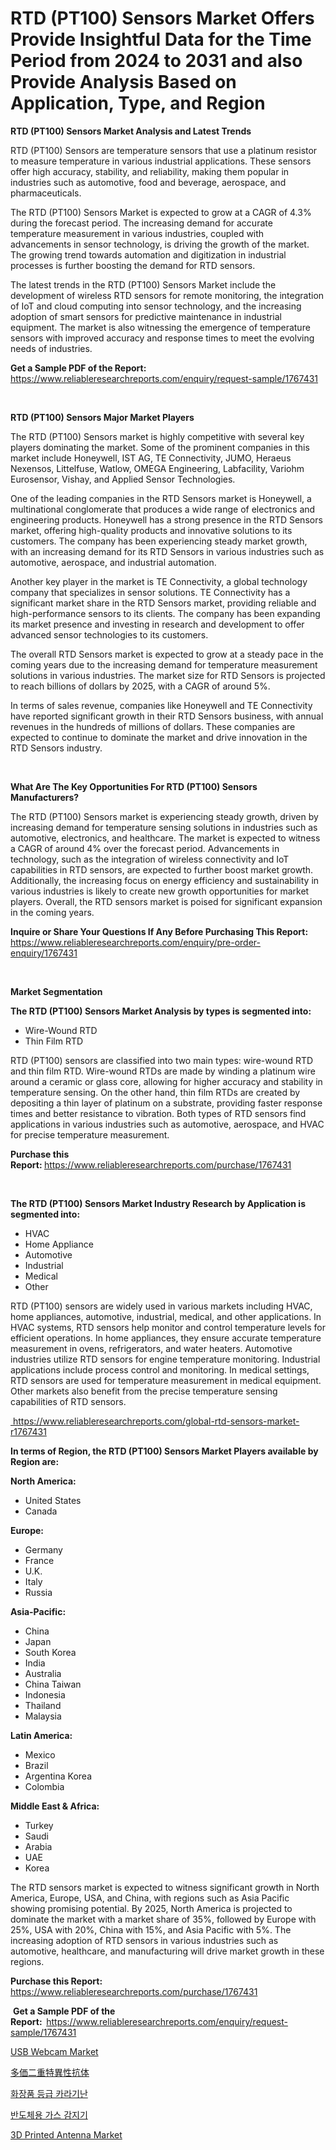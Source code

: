 <p><h1>RTD (PT100) Sensors Market Offers Provide Insightful Data for the Time Period from 2024 to 2031 and also Provide Analysis Based on Application, Type, and Region</h1></p><p><strong>RTD (PT100) Sensors Market Analysis and Latest Trends</strong></p>
<p><p>RTD (PT100) Sensors are temperature sensors that use a platinum resistor to measure temperature in various industrial applications. These sensors offer high accuracy, stability, and reliability, making them popular in industries such as automotive, food and beverage, aerospace, and pharmaceuticals.</p><p>The RTD (PT100) Sensors Market is expected to grow at a CAGR of 4.3% during the forecast period. The increasing demand for accurate temperature measurement in various industries, coupled with advancements in sensor technology, is driving the growth of the market. The growing trend towards automation and digitization in industrial processes is further boosting the demand for RTD sensors.</p><p>The latest trends in the RTD (PT100) Sensors Market include the development of wireless RTD sensors for remote monitoring, the integration of IoT and cloud computing into sensor technology, and the increasing adoption of smart sensors for predictive maintenance in industrial equipment. The market is also witnessing the emergence of temperature sensors with improved accuracy and response times to meet the evolving needs of industries.</p></p>
<p><strong>Get a Sample PDF of the Report:&nbsp;</strong> <a href="https://www.reliableresearchreports.com/enquiry/request-sample/1767431">https://www.reliableresearchreports.com/enquiry/request-sample/1767431</a></p>
<p>&nbsp;</p>
<p><strong>RTD (PT100) Sensors Major Market Players</strong></p>
<p><p>The RTD (PT100) Sensors market is highly competitive with several key players dominating the market. Some of the prominent companies in this market include Honeywell, IST AG, TE Connectivity, JUMO, Heraeus Nexensos, Littelfuse, Watlow, OMEGA Engineering, Labfacility, Variohm Eurosensor, Vishay, and Applied Sensor Technologies.</p><p>One of the leading companies in the RTD Sensors market is Honeywell, a multinational conglomerate that produces a wide range of electronics and engineering products. Honeywell has a strong presence in the RTD Sensors market, offering high-quality products and innovative solutions to its customers. The company has been experiencing steady market growth, with an increasing demand for its RTD Sensors in various industries such as automotive, aerospace, and industrial automation.</p><p>Another key player in the market is TE Connectivity, a global technology company that specializes in sensor solutions. TE Connectivity has a significant market share in the RTD Sensors market, providing reliable and high-performance sensors to its clients. The company has been expanding its market presence and investing in research and development to offer advanced sensor technologies to its customers.</p><p>The overall RTD Sensors market is expected to grow at a steady pace in the coming years due to the increasing demand for temperature measurement solutions in various industries. The market size for RTD Sensors is projected to reach billions of dollars by 2025, with a CAGR of around 5%.</p><p>In terms of sales revenue, companies like Honeywell and TE Connectivity have reported significant growth in their RTD Sensors business, with annual revenues in the hundreds of millions of dollars. These companies are expected to continue to dominate the market and drive innovation in the RTD Sensors industry.</p></p>
<p>&nbsp;</p>
<p><strong>What Are The Key Opportunities For RTD (PT100) Sensors Manufacturers?</strong></p>
<p><p>The RTD (PT100) Sensors market is experiencing steady growth, driven by increasing demand for temperature sensing solutions in industries such as automotive, electronics, and healthcare. The market is expected to witness a CAGR of around 4% over the forecast period. Advancements in technology, such as the integration of wireless connectivity and IoT capabilities in RTD sensors, are expected to further boost market growth. Additionally, the increasing focus on energy efficiency and sustainability in various industries is likely to create new growth opportunities for market players. Overall, the RTD sensors market is poised for significant expansion in the coming years.</p></p>
<p><strong>Inquire or Share Your Questions If Any Before Purchasing This Report:</strong> <a href="https://www.reliableresearchreports.com/enquiry/pre-order-enquiry/1767431">https://www.reliableresearchreports.com/enquiry/pre-order-enquiry/1767431</a></p>
<p>&nbsp;</p>
<p><strong>Market Segmentation</strong></p>
<p><strong>The RTD (PT100) Sensors Market Analysis by types is segmented into:</strong></p>
<p><ul><li>Wire-Wound RTD</li><li>Thin Film RTD</li></ul></p>
<p><p>RTD (PT100) sensors are classified into two main types: wire-wound RTD and thin film RTD. Wire-wound RTDs are made by winding a platinum wire around a ceramic or glass core, allowing for higher accuracy and stability in temperature sensing. On the other hand, thin film RTDs are created by depositing a thin layer of platinum on a substrate, providing faster response times and better resistance to vibration. Both types of RTD sensors find applications in various industries such as automotive, aerospace, and HVAC for precise temperature measurement.</p></p>
<p><strong>Purchase this Report:&nbsp;</strong><a href="https://www.reliableresearchreports.com/purchase/1767431">https://www.reliableresearchreports.com/purchase/1767431</a></p>
<p>&nbsp;</p>
<p><strong>The RTD (PT100) Sensors Market Industry Research by Application is segmented into:</strong></p>
<p><ul><li>HVAC</li><li>Home Appliance</li><li>Automotive</li><li>Industrial</li><li>Medical</li><li>Other</li></ul></p>
<p><p>RTD (PT100) sensors are widely used in various markets including HVAC, home appliances, automotive, industrial, medical, and other applications. In HVAC systems, RTD sensors help monitor and control temperature levels for efficient operations. In home appliances, they ensure accurate temperature measurement in ovens, refrigerators, and water heaters. Automotive industries utilize RTD sensors for engine temperature monitoring. Industrial applications include process control and monitoring. In medical settings, RTD sensors are used for temperature measurement in medical equipment. Other markets also benefit from the precise temperature sensing capabilities of RTD sensors.</p></p>
<p><a href="https://www.reliableresearchreports.com/global-rtd-sensors-market-r1767431">&nbsp;https://www.reliableresearchreports.com/global-rtd-sensors-market-r1767431</a></p>
<p><strong>In terms of Region, the RTD (PT100) Sensors Market Players available by Region are:</strong></p>
<p>
    <p> <strong> North America: </strong>
        <ul>
            <li>United States</li>
            <li>Canada</li>
        </ul>
        </p> 
    <p> <strong> Europe: </strong>
        <ul>
            <li>Germany</li>
            <li>France</li>
            <li>U.K.</li>
            <li>Italy</li>
            <li>Russia</li>
        </ul>
        </p> 
    <p> <strong> Asia-Pacific: </strong>
        <ul>
            <li>China</li>
            <li>Japan</li>
            <li>South Korea</li>
            <li>India</li>
            <li>Australia</li>
            <li>China Taiwan</li>
            <li>Indonesia</li>
            <li>Thailand</li>
            <li>Malaysia</li>
        </ul>
        </p> 
    <p> <strong> Latin America: </strong>
        <ul>
            <li>Mexico</li>
            <li>Brazil</li>
            <li>Argentina Korea</li>
            <li>Colombia</li>
        </ul>
        </p> 
    <p> <strong> Middle East & Africa: </strong>
        <ul>
            <li>Turkey</li>
            <li>Saudi</li>
            <li>Arabia</li>
            <li>UAE</li>
            <li>Korea</li>
        </ul>
    </p>
    </p>
<p><p>The RTD sensors market is expected to witness significant growth in North America, Europe, USA, and China, with regions such as Asia Pacific showing promising potential. By 2025, North America is projected to dominate the market with a market share of 35%, followed by Europe with 25%, USA with 20%, China with 15%, and Asia Pacific with 5%. The increasing adoption of RTD sensors in various industries such as automotive, healthcare, and manufacturing will drive market growth in these regions.</p></p>
<p><strong>Purchase this Report: </strong><a href="https://www.reliableresearchreports.com/purchase/1767431">https://www.reliableresearchreports.com/purchase/1767431</a></p>
<p>&nbsp;<strong>Get a Sample PDF of the Report:&nbsp;&nbsp;</strong><a href="https://www.reliableresearchreports.com/enquiry/request-sample/1767431">https://www.reliableresearchreports.com/enquiry/request-sample/1767431</a></p>
<p><strong></strong></p>
<p><p><a href="https://github.com/gcimaudf65/Market-Research-Report-List-1/blob/main/usb-webcam-market.md">USB Webcam Market</a></p><p><a href="https://medium.com/@reannakling/%E5%A4%9A%E4%BE%A1%E4%BA%8C%E9%87%8D%E7%89%B9%E7%95%B0%E6%80%A7%E6%8A%97%E4%BD%93%E3%81%AE%E5%B8%82%E5%A0%B4%E8%A6%8F%E6%A8%A1%E3%81%A8%E3%82%B7%E3%82%A7%E3%82%A2%E5%88%86%E6%9E%90-%E6%88%90%E9%95%B7%E5%8B%95%E5%90%91%E3%81%A8%E4%BA%88%E6%B8%AC2024-2031-cfd5726ba0fc">多価二重特異性抗体</a></p><p><a href="https://github.com/kimvicki3212024/Market-Research-Report-List-1/blob/main/3549720157549.md">화장품 등급 카라기난</a></p><p><a href="https://github.com/khairinauzunul/Market-Research-Report-List-1/blob/main/8913837157548.md">반도체용 가스 감지기</a></p><p><a href="https://github.com/pennyaldbrittonh658/Market-Research-Report-List-1/blob/main/3d-printed-antenna-market.md">3D Printed Antenna Market</a></p></p>